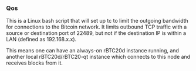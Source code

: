 ### Qos ###

This is a Linux bash script that will set up tc to limit the outgoing bandwidth for connections to the Bitcoin network. It limits outbound TCP traffic with a source or destination port of 22489, but not if the destination IP is within a LAN (defined as 192.168.x.x).

This means one can have an always-on rBTC20d instance running, and another local rBTC20d/rBTC20-qt instance which connects to this node and receives blocks from it.
